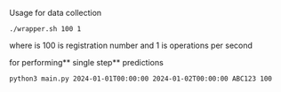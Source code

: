 Usage for data collection
```
./wrapper.sh 100 1
```
where is 100 is registration number and 1 is operations per second

for performing** single step** predictions
```
python3 main.py 2024-01-01T00:00:00 2024-01-02T00:00:00 ABC123 100
```
